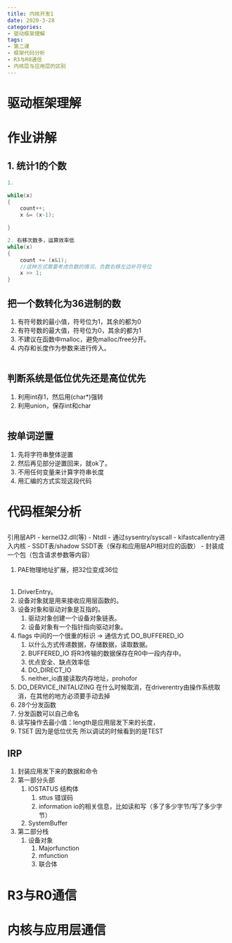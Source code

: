 ```yaml
---
title: 内核开发1
date: 2020-3-28
categories: 
- 驱动框架理解
tags: 
- 第二课
- 框架代码分析
- R3与R0通信
- 内核层与应用层的区别
---
```


# 驱动框架理解
# 作业讲解
## 1. 统计1的个数

```c
1. 

while(x)
{
    count++;
    x &= (x-1);

}

2. 右移次数多，运算效率低
while(x)
{
    count += (x&1);
    //这种方式需要考虑负数的情况。负数右移左边补符号位
    x >> 1;
}

```

## 把一个数转化为36进制的数

1. 有符号数的最小值，符号位为1，其余的都为0
2. 有符号数的最大值，符号位为0，其余的都为1
3. 不建议在函数中malloc，避免malloc/free分开。
4. 内存和长度作为参数来进行传入。

```c
```

## 判断系统是低位优先还是高位优先

1. 利用int存1，然后用(char*)强转
2. 利用union，保存int和char


```c
```

## 按单词逆置

1. 先将字符串整体逆置
2. 然后再见部分逆置回来，就ok了。
3. 不用任何变量来计算字符串长度
4. 用汇编的方式实现这段代码

# 代码框架分析

## 
引用层API - kernel32.dll(等) - Ntdll - 通过sysentry/syscall - kifastcallentry进入内核 - SSDT表/shadow SSDT表（保存和应用层API相对应的函数） - 封装成一个包（包含请求参数等内容）

1. PAE物理地址扩展，把32位变成36位

## 

1. DriverEntry。
2. 设备对象就是用来接收应用层函数的。
3. 设备对象和驱动对象是互指的。
   1. 驱动对象创建一个设备对象链表。
   2. 设备对象有一个指针指向驱动对象。
4. flags 中间的一个很重的标识 -> 通信方式 DO_BUFFERED_IO
   1. 以什么方式传递数据，存储数据，读取数据。
   2. BUFFERED_IO 将R3传输的数据保存在R0中一段内存中。
   3. 优点安全、缺点效率低
   4. DO_DIRECT_IO
   5. neither_io直接读取内存地址，prohofor
5. DO_DERVICE_INITALIZING   在什么时候取消，在driverentry由操作系统取消，在其他的地方必须要手动去掉
6. 28个分发函数
7. 分发函数可以自己命名
8. 读写操作去最小值：length是应用层发下来的长度，
9. TSET  因为是低位优先  所以调试的时候看到的是TEST


## IRP
1. 封装应用发下来的数据和命令
2. 第一部分头部
   1. IOSTATUS  结构体
      1. sttus  错误码
      2. information    io的相关信息，比如读和写（多了多少字节/写了多少字节）
    2. SystemBuffer
3. 第二部分栈
   1. 设备对象
      1. Majorfunction
      2. mfunction
      3. 联合体

# R3与R0通信
# 内核与应用层通信